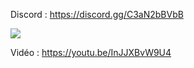 Discord : https://discord.gg/C3aN2bBVbB

<img src="https://i.imgur.com/8xlhrmw.png">

Vidéo : https://youtu.be/InJJXBvW9U4
